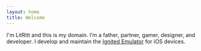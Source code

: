 ```yaml
---
layout: home
title: Welcome
---
```


I'm LitRitt and this is my domain. I’m a father, partner, gamer, designer, and developer. I develop and maintain the [Ignited Emulator](https://litritt.com/ignited) for iOS devices.